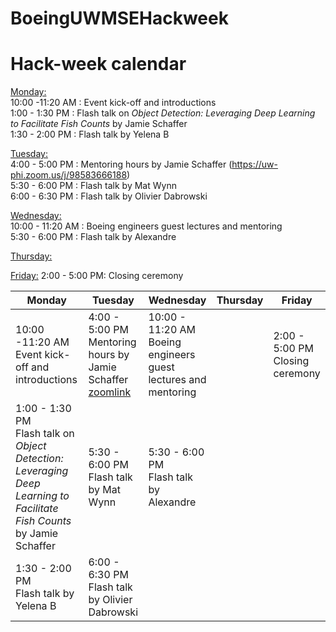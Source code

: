 # BoeingUWMSEHackweek
# **Hack-week calendar**

<u>Monday:</u>  
10:00 -11:20 AM : Event kick-off and introductions  
1:00 - 1:30 PM : Flash talk on *Object Detection: Leveraging Deep Learning to Facilitate Fish Counts* by Jamie Schaffer  
1:30 - 2:00 PM : Flash talk by Yelena B  

<u>Tuesday:</u>  
4:00 - 5:00 PM : Mentoring hours by Jamie Schaffer (https://uw-phi.zoom.us/j/98583666188)    
5:30 - 6:00 PM : Flash talk by Mat Wynn  
6:00 - 6:30 PM : Flash talk by Olivier Dabrowski  

<u>Wednesday:</u>   
10:00 - 11:20 AM : Boeing engineers guest lectures and mentoring  
5:30 - 6:00 PM : Flash talk by  Alexandre  
    
<u>Thursday:</u>   


<u>Friday:</u> 
2:00 - 5:00 PM: Closing ceremony  

| <strong>Monday</strong>|<strong>Tuesday</strong>|<strong>Wednesday</strong>|<strong>Thursday</strong>|<strong>Friday</strong>|
|---|---|---|---|---|
|10:00 -11:20 AM<br> Event kick-off and introductions|4:00 - 5:00 PM<br> Mentoring hours by Jamie Schaffer <br> [zoomlink](https://uw-phi.zoom.us/j/98583666188)|10:00 - 11:20 AM <br> Boeing engineers guest lectures and mentoring||2:00 - 5:00 PM<br> Closing ceremony|
|1:00 - 1:30 PM<br> Flash talk on *Object Detection: Leveraging Deep Learning to Facilitate Fish Counts* by Jamie Schaffer|5:30 - 6:00 PM<br> Flash talk by Mat Wynn|5:30 - 6:00 PM<br> Flash talk by  Alexandre|   |   |
|1:30 - 2:00 PM<br> Flash talk by Yelena B|6:00 - 6:30 PM<br> Flash talk by Olivier Dabrowski|   |   |   |


```python

```


```python

```
